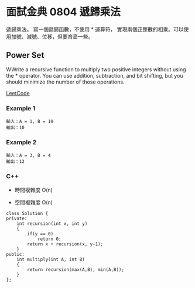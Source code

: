 # 面試金典 0804 遞歸乘法

遞歸乘法。 寫一個遞歸函數，不使用 * 運算符， 實現兩個正整數的相乘。可以使用加號、減號、位移，但要吝嗇一些。

##  Power Set
WWrite a recursive function to multiply two positive integers without using the * operator. You can use addition, subtraction, and bit shifting, but you should minimize the number of those operations.


[LeetCode](https://leetcode-cn.com/problems/recursive-mulitply-lcci)


### Example 1
```
輸入：A = 1, B = 10
輸出：10
```

### Example 2
```
輸入：A = 3, B = 4
輸出：12
```


### C++ 

* 時間複雜度 O(n) 

* 空間複雜度 O(n)

```
class Solution {
private:
    int recursion(int x, int y)
    {
        if(y == 0)
            return 0;
        return x + recursion(x, y-1);
    }
public:
    int multiply(int A, int B)
    {
        return recursion(max(A,B), min(A,B));
    }
};
```
